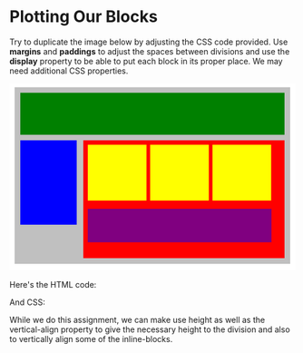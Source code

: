 # Plotting Our Blocks

Try to duplicate the image below by adjusting the CSS code provided.
Use **margins** and **paddings** to adjust the spaces between divisions and use the **display** property to be able to put each block in its proper place. We may need additional CSS properties.

![alt text](position-blocks.png)

Here's the HTML code:
>

And CSS:
>
While we do this assignment, we can make use height as well as the vertical-align property to give the necessary height to the division and also to vertically align some of the inline-blocks.
